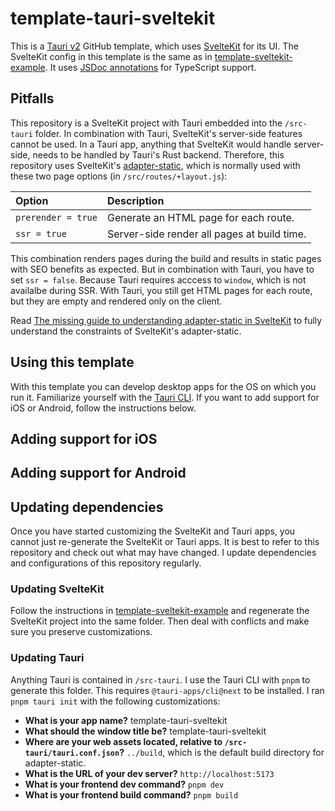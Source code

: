 # template-tauri-sveltekit

This is a [Tauri v2](https://v2.tauri.app/) GitHub template, which uses [SvelteKit](https://kit.svelte.dev/) for its UI. The SvelteKit config in this template is the same as in [template-sveltekit-example](https://github.com/maiertech/template-sveltekit-example). It uses [JSDoc annotations](https://www.typescriptlang.org/docs/handbook/jsdoc-supported-types.html) for TypeScript support.

## Pitfalls

This repository is a SvelteKit project with Tauri embedded into the `/src-tauri` folder. In combination with Tauri, SvelteKit's server-side features cannot be used. In a Tauri app, anything that SvelteKit would handle server-side, needs to be handled by Tauri's Rust backend. Therefore, this repository uses SvelteKit's [adapter-static](https://kit.svelte.dev/docs/adapter-static), which is normally used with these two page options (in `/src/routes/+layout.js`):

| Option             | Description                                 |
| :----------------- | :------------------------------------------ |
| `prerender = true` | Generate an HTML page for each route.       |
| `ssr = true`       | Server-side render all pages at build time. |

This combination renders pages during the build and results in static pages with SEO benefits as expected. But in combination with Tauri, you have to set `ssr = false`. Because Tauri requires acccess to `window`, which is not availalbe during SSR. With Tauri, you still get HTML pages for each route, but they are empty and rendered only on the client.

Read [The missing guide to understanding adapter-static in SvelteKit](https://khromov.se/the-missing-guide-to-understanding-adapter-static-in-sveltekit/) to fully understand the constraints of SvelteKit's adapter-static.

## Using this template

With this template you can develop desktop apps for the OS on which you run it. Familiarize yourself with the [Tauri CLI](https://v2.tauri.app/references/cli/). If you want to add support for iOS or Android, follow the instructions below.

## Adding support for iOS

## Adding support for Android

## Updating dependencies

Once you have started customizing the SvelteKit and Tauri apps, you cannot just re-generate the SvelteKit or Tauri apps. It is best to refer to this repository and check out
what may have changed. I update dependencies and configurations of this repository regularly.

### Updating SvelteKit

Follow the instructions in [template-sveltekit-example](https://github.com/maiertech/template-sveltekit-example) and regenerate the SvelteKit project into the same folder. Then deal with conflicts and make sure you preserve customizations.

### Updating Tauri

Anything Tauri is contained in `/src-tauri`. I use the Tauri CLI with `pnpm` to generate this folder. This requires `@tauri-apps/cli@next` to be installed. I ran `pnpm tauri init` with the following customizations:

- **What is your app name?** template-tauri-sveltekit
- **What should the window title be?** template-tauri-sveltekit
- **Where are your web assets located, relative to `/src-tauri/tauri.conf.json`?** `../build`, which is the default build directory for adapter-static.
- **What is the URL of your dev server?** `http://localhost:5173`
- **What is your frontend dev command?** `pnpm dev`
- **What is your frontend build command?** `pnpm build`
